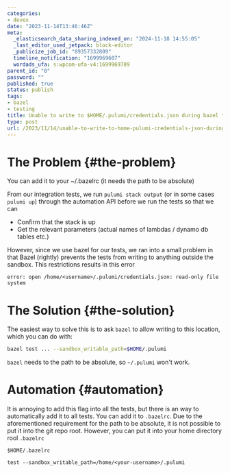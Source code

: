 ```yaml
---
categories:
- devex
date: "2023-11-14T13:46:46Z"
meta:
  _elasticsearch_data_sharing_indexed_on: "2024-11-18 14:55:05"
  _last_editor_used_jetpack: block-editor
  _publicize_job_id: "89357332809"
  timeline_notification: "1699969607"
  wordads_ufa: s:wpcom-ufa-v4:1699969789
parent_id: "0"
password: ""
published: true
status: publish
tags:
- bazel
- testing
title: Unable to write to $HOME/.pulumi/credentials.json during bazel test
type: post
url: /2023/11/14/unable-to-write-to-home-pulumi-credentials-json-during-bazel-test/
---
```


# The Problem {#the-problem}

You can add it to your \~/.bazelrc (it needs the path to be absolute)

From our integration tests, we run `pulumi stack output` (or in some cases
`pulumi up`) through the automation API before we run the tests so that we can

- Confirm that the stack is up
- Get the relevant parameters (actual names of lambdas / dynamo db tables etc.)

However, since we use bazel for our tests, we ran into a small problem in that
Bazel (rightly) prevents the tests from writing to anything outside the sandbox.
This restrictions results in this error

```
error: open /home/<username>/.pulumi/credentials.json: read-only file system
```

<!--more-->

# The Solution {#the-solution}

The easiest way to solve this is to ask `bazel` to allow writing to this
location, which you can do with:

```bash
bazel test ... --sandbox_writable_path=$HOME/.pulumi
```

`bazel` needs to the path to be absolute, so `~/.pulumi` won\'t work.

# Automation {#automation}

It is annoying to add this flag into all the tests, but there is an way to
automatically add it to all tests. You can add it to `.bazelrc`. Due to the
aforementioned requirement for the path to be absolute, it is not possible to
put it into the git repo root. However, you can put it into your home directory
rool `.bazelrc`

`$HOME/.bazelrc`

```
test --sandbox_writable_path=/home/<your-username>/.pulumi
```

